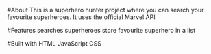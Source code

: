 #About
    This is a superhero hunter project where you can search your favourite superheroes. It uses the official Marvel API

#Features
    searches superheroes
    store favourite superhero in a list

#Built with
    HTML
    JavaScript
    CSS